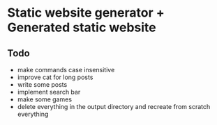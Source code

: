 # Static website generator + Generated static website

## Todo

- make commands case insensitive
- improve cat for long posts
- write some posts
- implement search bar
- make some games
- delete everything in the output directory and recreate from scratch everything
